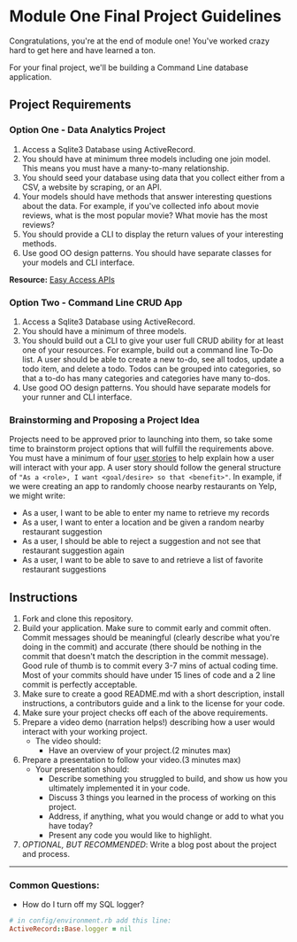 <!-- #Uber Project Planning

User Stories
- [x] A user should be able to enter an address and retrieve a nicely formatted set of price estimates
- [x] A user should be able to see previous rides
- [x] A user should be able to see a list of locations
- [ ] A user should be able to update a list of locations
- [x] A user should be able to exit out of the 
    - [x] previous rides
    - [x] locations
    - [x] estimate page
- [x] A user should be able to favorite locations
- [ ] A user should be able to remove favorites (waiting on bugs)
- [ ] A user should be able to favorite rides

Bonus User Stories:
- [ ] A user should be able to compare Lyft and uber prices
- [ ] A user should be able to choose “optimized estimates”
- [ ] Use a user oauth to get real estimates
- [ ] A user should be able to enter in the name of a location and get address options

Steps for each user story:
- [ ] CLI UX Designed
- [ ] CLI Database Interaction Designed
- [ ] Any other methods that are obvious
- [ ] CLI Coded
- [ ] Database Coded
- [ ] Changes Code Reviewed by Partner
- [ ] Changes Merged

Enhancements:
- [x] Add delete favorite
- [ ] Add delete location
- [ ] Least expensive ride
- [ ] Most expensive ride
- [ ] Longest ride
- [ ] Shortest ride
- [ ] Avg estimate
- [ ] Add number functionality to select ride from previous locations

Bonus Design:
- [ ] Tali - Each menu takes up window
- [ ] Tali - Each menu has a title
- [ ] Ryan - Loading ux
- [ ] Ryan - Graphics or colors
Optional optional:
    - [ ] Nice logo
    - [ ] Sounds

Bug List:
- [x] If geocoder has slightly different lat/long
- [ ] Multiple puts of view locations after trying to remove a favorite
- [ ] Tali - Handle errors when geocoded address doesn’t work
- [ ] 	Warning if address is not recognized aka weird string
- [ ] 	Handle commas in address
- [ ] 	Handle no city or zip code
- [ ] Ryan - Handle errors when we get an abnormal uber api response
    - [ ] More than 100 miles
    - [ ] When one is a zero
- [ ] View locations (make the list one list and the entries unique)
# -->

# Module One Final Project Guidelines

Congratulations, you're at the end of module one! You've worked crazy hard to get here and have learned a ton.

For your final project, we'll be building a Command Line database application.

## Project Requirements

### Option One - Data Analytics Project

1. Access a Sqlite3 Database using ActiveRecord.
2. You should have at minimum three models including one join model. This means you must have a many-to-many relationship.
3. You should seed your database using data that you collect either from a CSV, a website by scraping, or an API.
4. Your models should have methods that answer interesting questions about the data. For example, if you've collected info about movie reviews, what is the most popular movie? What movie has the most reviews?
5. You should provide a CLI to display the return values of your interesting methods.  
6. Use good OO design patterns. You should have separate classes for your models and CLI interface.

  **Resource:** [Easy Access APIs](https://github.com/learn-co-curriculum/easy-access-apis)

### Option Two - Command Line CRUD App

1. Access a Sqlite3 Database using ActiveRecord.
2. You should have a minimum of three models.
3. You should build out a CLI to give your user full CRUD ability for at least one of your resources. For example, build out a command line To-Do list. A user should be able to create a new to-do, see all todos, update a todo item, and delete a todo. Todos can be grouped into categories, so that a to-do has many categories and categories have many to-dos.
4. Use good OO design patterns. You should have separate models for your runner and CLI interface.

### Brainstorming and Proposing a Project Idea

Projects need to be approved prior to launching into them, so take some time to brainstorm project options that will fulfill the requirements above.  You must have a minimum of four [user stories](https://en.wikipedia.org/wiki/User_story) to help explain how a user will interact with your app.  A user story should follow the general structure of `"As a <role>, I want <goal/desire> so that <benefit>"`. In example, if we were creating an app to randomly choose nearby restaurants on Yelp, we might write:

* As a user, I want to be able to enter my name to retrieve my records
* As a user, I want to enter a location and be given a random nearby restaurant suggestion
* As a user, I should be able to reject a suggestion and not see that restaurant suggestion again
* As a user, I want to be able to save to and retrieve a list of favorite restaurant suggestions

## Instructions

1. Fork and clone this repository.
2. Build your application. Make sure to commit early and commit often. Commit messages should be meaningful (clearly describe what you're doing in the commit) and accurate (there should be nothing in the commit that doesn't match the description in the commit message). Good rule of thumb is to commit every 3-7 mins of actual coding time. Most of your commits should have under 15 lines of code and a 2 line commit is perfectly acceptable.
3. Make sure to create a good README.md with a short description, install instructions, a contributors guide and a link to the license for your code.
4. Make sure your project checks off each of the above requirements.
5. Prepare a video demo (narration helps!) describing how a user would interact with your working project.
    * The video should:
      - Have an overview of your project.(2 minutes max)
6. Prepare a presentation to follow your video.(3 minutes max)
    * Your presentation should:
      - Describe something you struggled to build, and show us how you ultimately implemented it in your code.
      - Discuss 3 things you learned in the process of working on this project.
      - Address, if anything, what you would change or add to what you have today?
      - Present any code you would like to highlight.   
7. *OPTIONAL, BUT RECOMMENDED*: Write a blog post about the project and process.

---
### Common Questions:
- How do I turn off my SQL logger?
```ruby
# in config/environment.rb add this line:
ActiveRecord::Base.logger = nil
```
